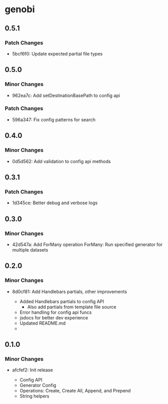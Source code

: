 # genobi

## 0.5.1

### Patch Changes

- 5bcf6f0: Update expected partial file types

## 0.5.0

### Minor Changes

- 962ea7c: Add setDestinationBasePath to config api

### Patch Changes

- 596a347: Fix config patterns for search

## 0.4.0

### Minor Changes

- 0d5d562: Add validation to config api methods

## 0.3.1

### Patch Changes

- 1d345ce: Better debug and verbose logs

## 0.3.0

### Minor Changes

- 42d547a: Add ForMany operation
  ForMany: Run specified generator for multiple datasets

## 0.2.0

### Minor Changes

- 8d0cf81: Add Handlebars partials, other improvements

  - Added Handlebars partials to config API
    - Also add partials from template file source
  - Error handling for config api funcs
  - jsdocs for better dev experience
  - Updated README.md
  -

## 0.1.0

### Minor Changes

- afcfef2: Init release

  - Config API
  - Generator Config
  - Operations: Create, Create All, Append, and Prepend
  - String helpers
